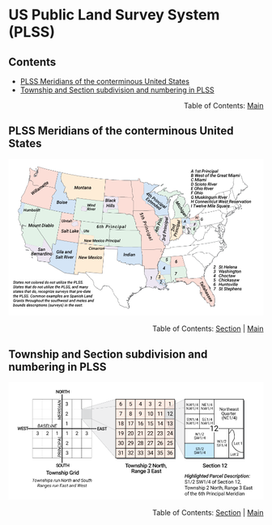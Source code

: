 # US Public Land Survey System (PLSS)

## Contents
  - [PLSS Meridians of the conterminous United States](#plss-meridians-of-the-conterminous-united-states)
  - [Township and Section subdivision and numbering in PLSS](#township-and-section-subdivision-and-numbering-in-plss)

<div align="right">Table of Contents: <a href="../README.md#table-of-contents">Main</a></div>

## PLSS Meridians of the conterminous United States
![PLSS Meridians](../.imgs/plss_meridians.png)
<div align="right">Table of Contents: <a href="#contents">Section</a> | <a href="../README.md#table-of-contents">Main</a></div>

## Township and Section subdivision and numbering in PLSS
![PLSS Subdivision and Numbering](../.imgs/plss-subdivision-numbering.png)
<div align="right">Table of Contents: <a href="#contents">Section</a> | <a href="../README.md#table-of-contents">Main</a></div>